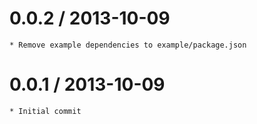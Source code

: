 0.0.2 / 2013-10-09
==================

    * Remove example dependencies to example/package.json

0.0.1 / 2013-10-09
==================

    * Initial commit
